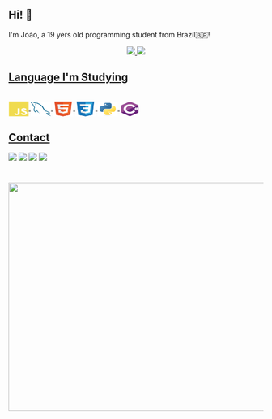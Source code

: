 ## Hi! 👋

I'm João, a 19 yers old programming student from Brazil🇧🇷!

<!--## Stats 
![OlumTanrisi](https://github-readme-stats.vercel.app/api?username=OlumTanrisi&show_icons=true&theme=tokyonight) -->

<div align="center">
  <a href="https://github.com/gDorigon">
  <img height="130px" weight="110px" src="https://github-readme-stats.vercel.app/api?username=OlumTanrisi&show_icons=true&theme=tokyonight&include_all_commits=true&count_private=true"/>
   <img height="130px" weight="90px" src="https://github-readme-stats.vercel.app/api/top-langs/?username=OlumTanrisi&layout=compact&langs_count=7&theme=tokyonight"/>
</div>

## Language I'm Studying

<div style="display: inline_block"><br>
  <img align="center" alt="Olum-Js" height="30" width="40" src="https://raw.githubusercontent.com/devicons/devicon/master/icons/javascript/javascript-plain.svg">
  <img align="center" alt="Olum-MySQL" height="30" width="40" src="https://raw.githubusercontent.com/devicons/devicon/master/icons/mysql/mysql-original.svg">
  <img align="center" alt="Olum HTML" height="30" width="40" src="https://raw.githubusercontent.com/devicons/devicon/master/icons/html5/html5-original.svg">
  <img align="center" alt="Olum-CSS" height="30" width="40" src="https://raw.githubusercontent.com/devicons/devicon/master/icons/css3/css3-original.svg">
  <img align="center" alt="Olum-Python" height="30" width="40" src="https://raw.githubusercontent.com/devicons/devicon/master/icons/python/python-original.svg">
  <img align="center" alt="Olum-Csharp" height="30" width="40" src="https://raw.githubusercontent.com/devicons/devicon/master/icons/csharp/csharp-original.svg">
</div>

## Contact
 
<div> 
  <a href="https://instagram.com/olumtanrisi_" target="_blank"><img src="https://img.shields.io/badge/-Instagram-%23E4405F?style=for-the-badge&logo=instagram&logoColor=white" target="_blank"></a>
  <a href="https://twitter.com/atlxxdlx" target="_blank"><img src="https://img.shields.io/badge/-Twitter-1DA1F2?style=for-the-badge&logo=twitter&logoColor=white" target="_blank"></a>
 	<!-- <a href="https://www.twitch.tv/ATLxxDlx" target="_blank"><img src="https://img.shields.io/badge/Twitch-9146FF?style=for-the-badge&logo=twitch&logoColor=white" target="_blank"></a> -->
 <a href="https://discord.gg/olumtanrisi" target="_blank"><img src="https://img.shields.io/badge/Discord-7289DA?style=for-the-badge&logo=discord&logoColor=white" target="_blank"></a> 
  <a href = "mailto:subjvieira@gmail.com"><img src="https://img.shields.io/badge/-Gmail-%23333?style=for-the-badge&logo=gmail&logoColor=white" target="_blank"></a>

</div>

##

<h1 align="center">
  <img src="https://imgur.com/RFUEG6W.gif" width="900" height="450" />
</h1>
